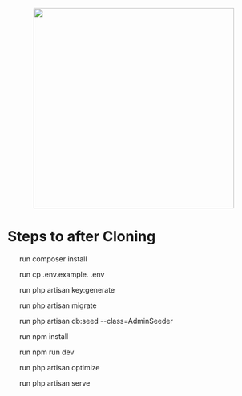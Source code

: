 <p align="center"><a href="https:facebook.com" target="_blank"><img src="https://i.pinimg.com/736x/22/9a/05/229a05f9751700bd4445a6f90477dc03.jpg" width="400"></a></p>

<h1>Steps to after Cloning</h1>

<ul>run composer install</ul>
<ul>run cp .env.example. .env</ul>
<ul>run php artisan key:generate</ul>
<ul>run php artisan migrate</ul>
<ul>run php artisan db:seed --class=AdminSeeder</ul>
<ul>run npm install</ul>
<ul>run npm run dev</ul>
<ul>run php artisan optimize</ul>
<ul> run php artisan serve</ul>